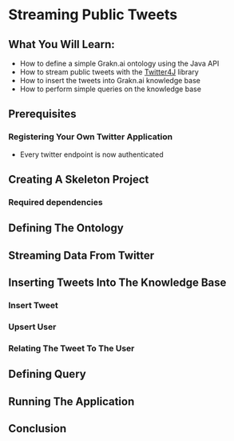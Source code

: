 # Streaming Public Tweets
## What You Will Learn:
- How to define a simple Grakn.ai ontology using the Java API
- How to stream public tweets with the [Twitter4J](http://twitter4j.org/ "Twitter4J") library
- How to insert the tweets into Grakn.ai knowledge base
- How to perform simple queries on the knowledge base

## Prerequisites
### Registering Your Own Twitter Application
- Every twitter endpoint is now authenticated

## Creating A Skeleton Project
### Required dependencies

## Defining The Ontology
## Streaming Data From Twitter
## Inserting Tweets Into The Knowledge Base
### Insert Tweet
### Upsert User
### Relating The Tweet To The User
## Defining Query
## Running The Application
## Conclusion
